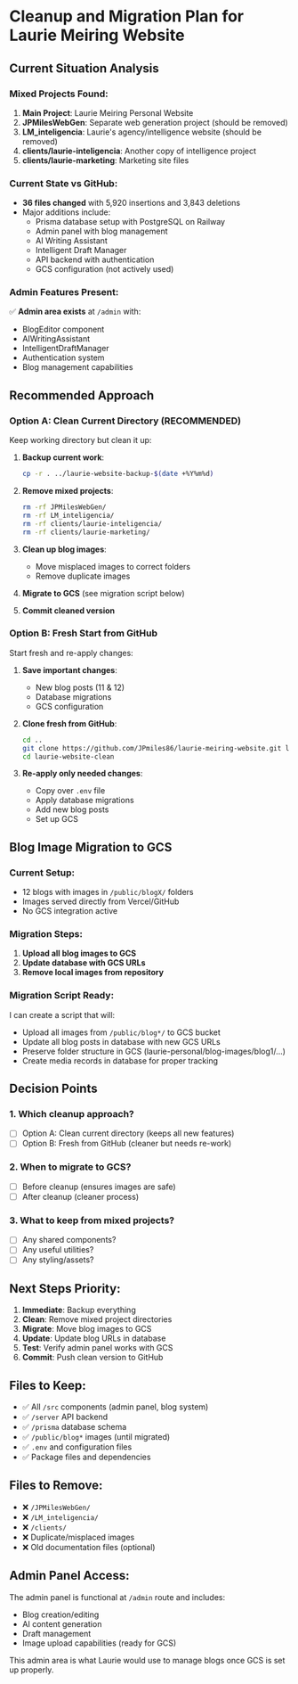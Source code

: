 # Cleanup and Migration Plan for Laurie Meiring Website

## Current Situation Analysis

### Mixed Projects Found:
1. **Main Project**: Laurie Meiring Personal Website
2. **JPMilesWebGen**: Separate web generation project (should be removed)
3. **LM_inteligencia**: Laurie's agency/intelligence website (should be removed)
4. **clients/laurie-inteligencia**: Another copy of intelligence project
5. **clients/laurie-marketing**: Marketing site files

### Current State vs GitHub:
- **36 files changed** with 5,920 insertions and 3,843 deletions
- Major additions include:
  - Prisma database setup with PostgreSQL on Railway
  - Admin panel with blog management
  - AI Writing Assistant
  - Intelligent Draft Manager
  - API backend with authentication
  - GCS configuration (not actively used)

### Admin Features Present:
✅ **Admin area exists** at `/admin` with:
- BlogEditor component
- AIWritingAssistant 
- IntelligentDraftManager
- Authentication system
- Blog management capabilities

## Recommended Approach

### Option A: Clean Current Directory (RECOMMENDED)
Keep working directory but clean it up:

1. **Backup current work**:
   ```bash
   cp -r . ../laurie-website-backup-$(date +%Y%m%d)
   ```

2. **Remove mixed projects**:
   ```bash
   rm -rf JPMilesWebGen/
   rm -rf LM_inteligencia/
   rm -rf clients/laurie-inteligencia/
   rm -rf clients/laurie-marketing/
   ```

3. **Clean up blog images**:
   - Move misplaced images to correct folders
   - Remove duplicate images

4. **Migrate to GCS** (see migration script below)

5. **Commit cleaned version**

### Option B: Fresh Start from GitHub
Start fresh and re-apply changes:

1. **Save important changes**:
   - New blog posts (11 & 12)
   - Database migrations
   - GCS configuration

2. **Clone fresh from GitHub**:
   ```bash
   cd ..
   git clone https://github.com/JPmiles86/laurie-meiring-website.git laurie-website-clean
   cd laurie-website-clean
   ```

3. **Re-apply only needed changes**:
   - Copy over `.env` file
   - Apply database migrations
   - Add new blog posts
   - Set up GCS

## Blog Image Migration to GCS

### Current Setup:
- 12 blogs with images in `/public/blogX/` folders
- Images served directly from Vercel/GitHub
- No GCS integration active

### Migration Steps:

1. **Upload all blog images to GCS**
2. **Update database with GCS URLs**
3. **Remove local images from repository**

### Migration Script Ready:
I can create a script that will:
- Upload all images from `/public/blog*/` to GCS bucket
- Update all blog posts in database with new GCS URLs
- Preserve folder structure in GCS (laurie-personal/blog-images/blog1/...)
- Create media records in database for proper tracking

## Decision Points

### 1. Which cleanup approach?
- [ ] Option A: Clean current directory (keeps all new features)
- [ ] Option B: Fresh from GitHub (cleaner but needs re-work)

### 2. When to migrate to GCS?
- [ ] Before cleanup (ensures images are safe)
- [ ] After cleanup (cleaner process)

### 3. What to keep from mixed projects?
- [ ] Any shared components?
- [ ] Any useful utilities?
- [ ] Any styling/assets?

## Next Steps Priority:

1. **Immediate**: Backup everything
2. **Clean**: Remove mixed project directories
3. **Migrate**: Move blog images to GCS
4. **Update**: Update blog URLs in database
5. **Test**: Verify admin panel works with GCS
6. **Commit**: Push clean version to GitHub

## Files to Keep:
- ✅ All `/src` components (admin panel, blog system)
- ✅ `/server` API backend
- ✅ `/prisma` database schema
- ✅ `/public/blog*` images (until migrated)
- ✅ `.env` and configuration files
- ✅ Package files and dependencies

## Files to Remove:
- ❌ `/JPMilesWebGen/`
- ❌ `/LM_inteligencia/`
- ❌ `/clients/`
- ❌ Duplicate/misplaced images
- ❌ Old documentation files (optional)

## Admin Panel Access:
The admin panel is functional at `/admin` route and includes:
- Blog creation/editing
- AI content generation
- Draft management
- Image upload capabilities (ready for GCS)

This admin area is what Laurie would use to manage blogs once GCS is set up properly.